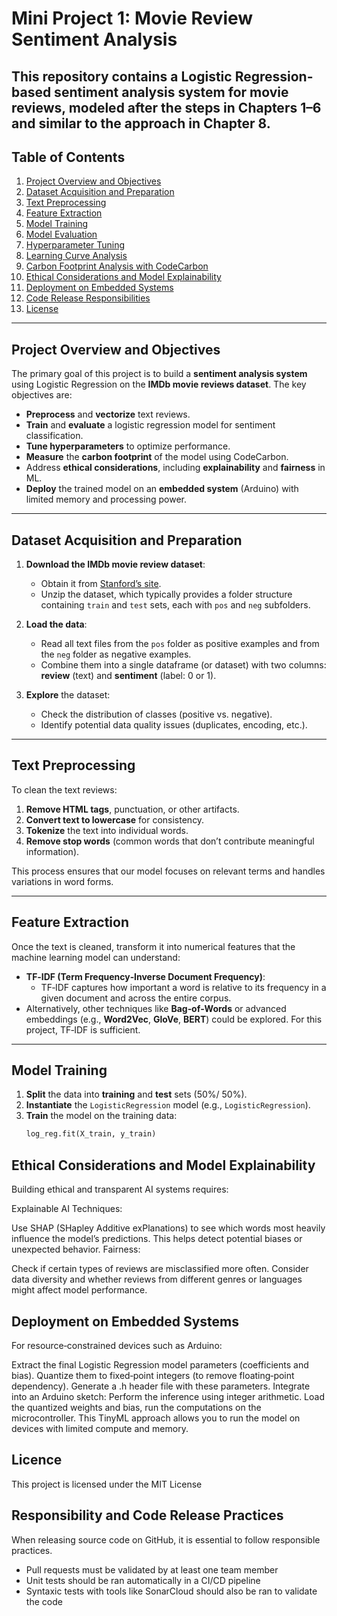 # Mini Project 1: Movie Review Sentiment Analysis

This repository contains a **Logistic Regression**‐based sentiment analysis system for **movie reviews**, modeled after the steps in Chapters 1–6 and similar to the approach in Chapter 8.
---

## Table of Contents
1. [Project Overview and Objectives](#project-overview-and-objectives)  
2. [Dataset Acquisition and Preparation](#dataset-acquisition-and-preparation)  
3. [Text Preprocessing](#text-preprocessing)  
4. [Feature Extraction](#feature-extraction)  
5. [Model Training](#model-training)  
6. [Model Evaluation](#model-evaluation)  
7. [Hyperparameter Tuning](#hyperparameter-tuning)  
8. [Learning Curve Analysis](#learning-curve-analysis)  
9. [Carbon Footprint Analysis with CodeCarbon](#carbon-footprint-analysis-with-codecarbon)  
10. [Ethical Considerations and Model Explainability](#ethical-considerations-and-model-explainability)  
11. [Deployment on Embedded Systems](#deployment-on-embedded-systems)  
12. [Code Release Responsibilities](#code-release-responsibilities)  
13. [License](#license)  

---

## Project Overview and Objectives

The primary goal of this project is to build a **sentiment analysis system** using Logistic Regression on the **IMDb movie reviews dataset**. The key objectives are:

- **Preprocess** and **vectorize** text reviews.  
- **Train** and **evaluate** a logistic regression model for sentiment classification.  
- **Tune hyperparameters** to optimize performance.  
- **Measure** the **carbon footprint** of the model using CodeCarbon.  
- Address **ethical considerations**, including **explainability** and **fairness** in ML.  
- **Deploy** the trained model on an **embedded system** (Arduino) with limited memory and processing power.

---

## Dataset Acquisition and Preparation

1. **Download the IMDb movie review dataset**:  
   - Obtain it from [Stanford’s site](https://ai.stanford.edu/~amaas/data/sentiment/).  
   - Unzip the dataset, which typically provides a folder structure containing `train` and `test` sets, each with `pos` and `neg` subfolders.

2. **Load the data**:  
   - Read all text files from the `pos` folder as positive examples and from the `neg` folder as negative examples.  
   - Combine them into a single dataframe (or dataset) with two columns: **review** (text) and **sentiment** (label: 0 or 1).  

3. **Explore** the dataset:  
   - Check the distribution of classes (positive vs. negative).  
   - Identify potential data quality issues (duplicates, encoding, etc.).

---

## Text Preprocessing

To clean the text reviews:

1. **Remove HTML tags**, punctuation, or other artifacts.  
2. **Convert text to lowercase** for consistency.  
3. **Tokenize** the text into individual words.  
4. **Remove stop words** (common words that don’t contribute meaningful information).  

This process ensures that our model focuses on relevant terms and handles variations in word forms.

---

## Feature Extraction

Once the text is cleaned, transform it into numerical features that the machine learning model can understand:

- **TF‐IDF (Term Frequency‐Inverse Document Frequency)**:  
  - TF‐IDF captures how important a word is relative to its frequency in a given document and across the entire corpus.  
- Alternatively, other techniques like **Bag‐of‐Words** or advanced embeddings (e.g., **Word2Vec**, **GloVe**, **BERT**) could be explored. For this project, TF‐IDF is sufficient.

---

## Model Training

1. **Split** the data into **training** and **test** sets (50%/ 50%).  
2. **Instantiate** the `LogisticRegression` model (e.g., `LogisticRegression`).  
3. **Train** the model on the training data:  
   ```python
   log_reg.fit(X_train, y_train)

## Ethical Considerations and Model Explainability
Building ethical and transparent AI systems requires:

Explainable AI Techniques:

Use SHAP (SHapley Additive exPlanations) to see which words most heavily influence the model’s predictions.
This helps detect potential biases or unexpected behavior.
Fairness:

Check if certain types of reviews are misclassified more often.
Consider data diversity and whether reviews from different genres or languages might affect model performance.

## Deployment on Embedded Systems
For resource‐constrained devices such as Arduino:

Extract the final Logistic Regression model parameters (coefficients and bias).
Quantize them to fixed‐point integers (to remove floating‐point dependency).
Generate a .h header file with these parameters.
Integrate into an Arduino sketch:
Perform the inference using integer arithmetic.
Load the quantized weights and bias, run the computations on the microcontroller.
This TinyML approach allows you to run the model on devices with limited compute and memory.

## Licence

This project is licensed under the MIT License

## Responsibility and Code Release Practices

When releasing source code on GitHub, it is essential to follow responsible practices.
- Pull requests must be validated by at least one team member
- Unit tests should be ran automatically in a CI/CD pipeline
- Syntaxic tests with tools like SonarCloud should also be ran to validate the code
